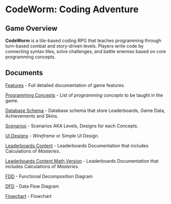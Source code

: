 # CodeWorm: Coding Adventure

## Game Overview

**CodeWorm** is a tile-based coding RPG that teaches programming through turn-based combat and story-driven levels. Players write code by connecting syntax tiles, solve challenges, and battle enemies based on core programming concepts.

## Documents

[Features](docs/Features.md) - Full detailed documentation of game features.

[Programming Concepts](docs/Concepts.md) - List of *programming concepts* to be taught in the game.

[Database Schema](docs/Database%20Schema.md) - Database schema that store Leaderboards, Game Data, Achievements and Skins.

[Scenarios](docs/Scenarios.md) - Scenarios AKA Levels, Designs for each Concepts.

[UI Designs](docs/UI%20Designs.md) - *Wireframe* or Simple UI Design.

[Leaderboards Content](docs/Leaderboards%20Content%20Simplified.md) - Leaderboards Documentation that includes Calculations of *Masteries*.

[Leaderboards Content Math Version](docs/Leaderboards%20Content.md) - Leaderboards Documentation that includes Calculations of *Masteries*.

[FDD](Functional%20Decomposition%20Diagram.md) - Functional Decomposition Diagram

[DFD](Programming/CodeWorm%20-%20Game%20Project/github/docs/Data%20Flow%20Diagram.md) - Data Flow Diagram

[Flowchart](Flowchart.md) - Flowchart